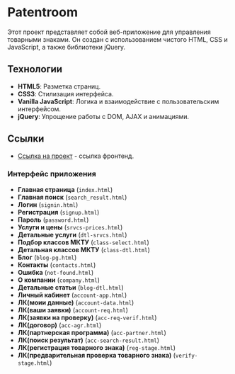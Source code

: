 # Patentroom

Этот проект представляет собой веб-приложение для управления товарными знаками. Он создан с использованием чистого HTML, CSS и JavaScript, а также библиотеки jQuery.

## Технологии

- **HTML5**: Разметка страниц.
- **CSS3**: Стилизация интерфейса.
- **Vanilla JavaScript**: Логика и взаимодействие с пользовательским интерфейсом.
- **jQuery**: Упрощение работы с DOM, AJAX и анимациями.

## Ccылки

- [Ссылка на проект](https://batmanlittle.github.io/patentroom-main/) - ссылка фронтенд.

### Интерфейс приложения

- **Главная страница** (`index.html`)
- **Главная поиск** (`search_result.html`)
- **Логин** (`signin.html`)
- **Регистрация** (`signup.html`)
- **Пароль** (`password.html`)
- **Услуги и цены** (`srvcs-prices.html`)
- **Детальные услуги** (`dtl-srvcs.html`)
- **Подбор классов МКТУ** (`class-select.html`)
- **Детальная классов МКТУ** (`class-dtl.html`)
- **Блог** (`blog-pg.html`)
- **Контакты** (`contacts.html`)
- **Ошибка** (`not-found.html`)
- **О компании** (`company.html`)
- **Детальные статьи** (`blog-dtl.html`)
- **Личный кабинет** (`account-app.html`)
- **ЛК(моии данные)** (`account-data.html`)
- **ЛК(ваши заявки)** (`account-req.html`)
- **ЛК(заявки на проверку)** (`acc-req-verif.html`)
- **ЛК(договор)** (`acс-agr.html`)
- **ЛК(партнерская программа)** (`acc-partner.html`)
- **ЛК(поиск результат)** (`acc-search-result.html`)
- **ЛК(регистрация товарного знака)** (`reg-stage.html`)
- **ЛК(предварительная проверка товарного знака)** (`verify-stage.html`)
